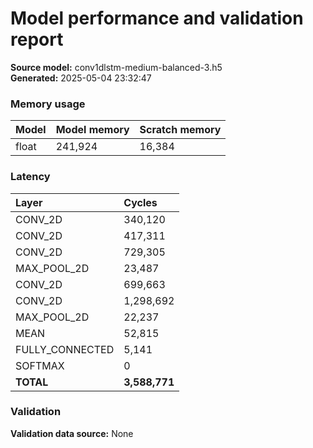 # Model performance and validation report
**Source model:** conv1dlstm-medium-balanced-3.h5  
**Generated:** 2025-05-04 23:32:47

### Memory usage
| Model | Model memory | Scratch memory |
| :--- | :--- | :--- |
| float | 241,924 | 16,384 |

### Latency
| Layer | Cycles |
| :--- | :--- |
| CONV_2D | 340,120 |
| CONV_2D | 417,311 |
| CONV_2D | 729,305 |
| MAX_POOL_2D | 23,487 |
| CONV_2D | 699,663 |
| CONV_2D | 1,298,692 |
| MAX_POOL_2D | 22,237 |
| MEAN | 52,815 |
| FULLY_CONNECTED | 5,141 |
| SOFTMAX | 0 |
| **TOTAL** | **3,588,771** |

### Validation
**Validation data source:** None
